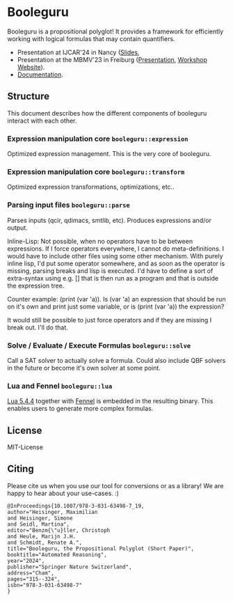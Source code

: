 # Booleguru

Booleguru is a propositional polyglot! It provides a framework for
efficiently working with logical formulas that may contain
quantifiers.

  - Presentation at IJCAR'24 in Nancy
    ([Slides](https://general-public-talks.pages.sai.jku.at/ijcar-2024/),
  - Presentation at the MBMV'23 in Freiburg
    ([Presentation](http://maximaximal.pages.sai.jku.at/mbmv23/),
    [Workshop
    Website](https://cca.informatik.uni-freiburg.de/mbmv23/)).
  - [Documentation](https://booleguru.pages.sai.jku.at/booleguru/).

## Structure

This document describes how the different components of booleguru interact with
each other.

### Expression manipulation core `booleguru::expression`

Optimized expression management. This is the very core of booleguru.

### Expression manipulation core `booleguru::transform`

Optimized expression transformations, optimizations, etc..

### Parsing input files `booleguru::parse`

Parses inputs (qcir, qdimacs, smtlib, etc). Produces expressions and/or output.

Inline-Lisp: Not possible, when no operators have to be between expressions. If
I force operators everywhere, I cannot do meta-definitions. I would have to
include other files using some other mechanism. With purely inline lisp, I'd put
some operator somewhere, and as soon as the operator is missing, parsing breaks
and lisp is executed. I'd have to define a sort of extra-syntax using e.g. []
that is then run as a program and that is outside the expression tree.

Counter example: (print (var 'a)). Is (var 'a) an expression that should be run
on it's own and print just some variable, or is (print (var 'a)) the expression?

It would still be possible to just force operators and if they are missing I
break out. I'll do that.

### Solve / Evaluate / Execute Formulas `booleguru::solve`

Call a SAT solver to actually solve a formula. Could also include QBF solvers
in the future or become it's own solver at some point.

### Lua and Fennel `booleguru::lua`

[Lua 5.4.4](https://www.lua.org/) together with
[Fennel](https://fennel-lang.org/) is embedded in the resulting binary. This
enables users to generate more complex formulas.

## License

MIT-License

## Citing

Please cite us when you use our tool for conversions or as a library! We are
happy to hear about your use-cases. :)

```
@InProceedings{10.1007/978-3-031-63498-7_19,
author="Heisinger, Maximilian
and Heisinger, Simone
and Seidl, Martina",
editor="Benzm{\"u}ller, Christoph
and Heule, Marijn J.H.
and Schmidt, Renate A.",
title="Booleguru, the Propositional Polyglot (Short Paper)",
booktitle="Automated Reasoning",
year="2024",
publisher="Springer Nature Switzerland",
address="Cham",
pages="315--324",
isbn="978-3-031-63498-7"
}
```
